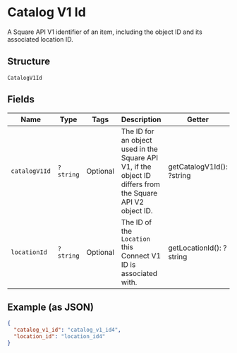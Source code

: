 
# Catalog V1 Id

A Square API V1 identifier of an item, including the object ID and its associated location ID.

## Structure

`CatalogV1Id`

## Fields

| Name | Type | Tags | Description | Getter | Setter |
|  --- | --- | --- | --- | --- | --- |
| `catalogV1Id` | `?string` | Optional | The ID for an object used in the Square API V1, if the object ID differs from the Square API V2 object ID. | getCatalogV1Id(): ?string | setCatalogV1Id(?string catalogV1Id): void |
| `locationId` | `?string` | Optional | The ID of the `Location` this Connect V1 ID is associated with. | getLocationId(): ?string | setLocationId(?string locationId): void |

## Example (as JSON)

```json
{
  "catalog_v1_id": "catalog_v1_id4",
  "location_id": "location_id4"
}
```

